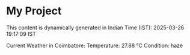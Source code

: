 # My Project

This content is dynamically generated in Indian Time (IST): 2025-03-26 19:17:09 IST


Current Weather in Coimbatore:
Temperature: 27.88 °C
Condition: haze
